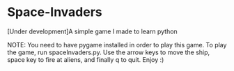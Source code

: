 # Space-Invaders
[Under development]A simple game I made to learn python

NOTE: You need to have pygame installed in order to play this game.
To play the game, run spaceInvaders.py. Use the arrow keys to move the ship, space key to fire at aliens, and finally q to quit. Enjoy :)

